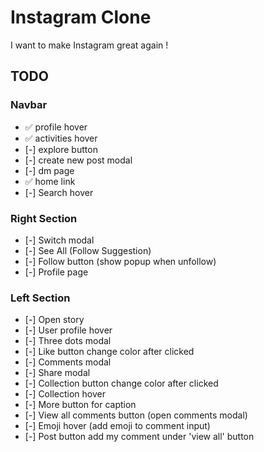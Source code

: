 # Instagram Clone

I want to make Instagram great again !

## TODO

### Navbar

- ✅ profile hover
- ✅ activities hover
- [-] explore button
- [-] create new post modal
- [-] dm page
- ✅ home link
- [-] Search hover

### Right Section

- [-] Switch modal
- [-] See All (Follow Suggestion)
- [-] Follow button (show popup when unfollow)
- [-] Profile page

### Left Section

- [-] Open story
- [-] User profile hover
- [-] Three dots modal
- [-] Like button change color after clicked
- [-] Comments modal
- [-] Share modal
- [-] Collection button change color after clicked
- [-] Collection hover
- [-] More button for caption
- [-] View all comments button (open comments modal)
- [-] Emoji hover (add emoji to comment input)
- [-] Post button add my comment under 'view all' button
